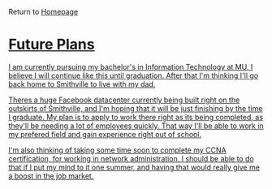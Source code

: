 Return to <a href= "https://github.com/BDBluhm/INFOTC-1600-GitHub-Challenge/blob/main/README.md"> Homepage
# Future Plans
I am currently pursuing my bachelor's in Information Technology at MU, I believe I will continue like this until graduation. After that I'm thinking I'll go back home to Smithville to live with my dad.

Theres a huge Facebook datacenter currently being built right on the outskirts of Smithville, and I'm hoping that it will be just finishing by the time I graduate. My plan is to apply to work there right as its being completed, as they'll be needing a lot of employees quickly. That way I'll be able to work in my prefered field and gain experience right out of school. 

I'm also thinking of taking some time soon to complete my CCNA certification, for working in network administration. I should be able to do that if I put my mind to it one summer, and having that would really give me a boost in the job market. 
